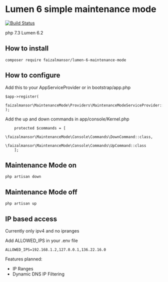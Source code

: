# Lumen 6 simple maintenance mode

[![Build Status](https://travis-ci.com/faizalmansor/lumen-6-maintenance-mode.svg?branch=master)](https://travis-ci.com/faizalmansor/lumen-6-maintenance-mode)

php 7.3 Lumen 6.2

## How to install

```
composer require faizalmansor/lumen-6-maintenance-mode
```

## How to configure
Add this to your AppServiceProvider or in bootstrap/app.php

```
$app->register(
    faizalmansor\MaintenanceMode\Providers\MaintenanceModeServiceProvider::class
);
```

Add the up and down commands in app/console/Kernel.php

```
    protected $commands = [
        \faizalmansor\MaintenanceMode\Console\Commands\DownCommand::class,
        \faizalmansor\MaintenanceMode\Console\Commands\UpCommand::class
    ];
```

## Maintenance Mode on

```
php artisan down
```

## Maintenance Mode off

```
php artisan up
```

## IP based access
Currently only ipv4 and no ipranges

Add ALLOWED_IPS in your .env file

```
ALLOWED_IPS=192.168.1.2,127.0.0.1,136.22.16.0
```

Features planned:
- IP Ranges
- Dynamic DNS IP Filtering

